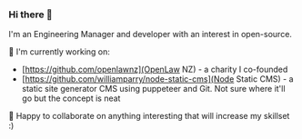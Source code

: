 ### Hi there 👋

I'm an Engineering Manager and developer with an interest in open-source.

🔭 I'm currently working on:

- [https://github.com/openlawnz](OpenLaw NZ) - a charity I co-founded
- [https://github.com/williamparry/node-static-cms](Node Static CMS) - a static site generator CMS using puppeteer and Git. Not sure where it'll go but the concept is neat

👯 Happy to collaborate on anything interesting that will increase my skillset :)

<!--
**williamparry/williamparry** is a ✨ _special_ ✨ repository because its `README.md` (this file) appears on your GitHub profile.

Here are some ideas to get you started:

- 🔭 I’m currently working on ...
- 🌱 I’m currently learning ...
- 👯 I’m looking to collaborate on ...
- 🤔 I’m looking for help with ...
- 💬 Ask me about ...
- 📫 How to reach me: ...
- 😄 Pronouns: ...
- ⚡ Fun fact: ...
-->
